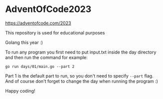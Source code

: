 # AdventOfCode2023

https://adventofcode.com/2023

This repository is used for educational purposes

Golang this year :)

To run any program you first need to put input.txt inside the day directory and then run the command for example:

``go run days/01/main.go --part 2``

Part 1 is the default part to run, so you don't need to specify ``--part`` flag.
And of course don't forget to change the day when running the program :)

Happy coding!
